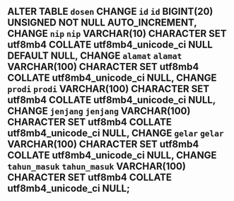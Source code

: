 ## ALTER TABLE `dosen` CHANGE `id` `id` BIGINT(20) UNSIGNED NOT NULL AUTO_INCREMENT, CHANGE `nip` `nip` VARCHAR(10) CHARACTER SET utf8mb4 COLLATE utf8mb4_unicode_ci NULL DEFAULT NULL, CHANGE `alamat` `alamat` VARCHAR(100) CHARACTER SET utf8mb4 COLLATE utf8mb4_unicode_ci NULL, CHANGE `prodi` `prodi` VARCHAR(100) CHARACTER SET utf8mb4 COLLATE utf8mb4_unicode_ci NULL, CHANGE `jenjang` `jenjang` VARCHAR(100) CHARACTER SET utf8mb4 COLLATE utf8mb4_unicode_ci NULL, CHANGE `gelar` `gelar` VARCHAR(100) CHARACTER SET utf8mb4 COLLATE utf8mb4_unicode_ci NULL, CHANGE `tahun_masuk` `tahun_masuk` VARCHAR(100) CHARACTER SET utf8mb4 COLLATE utf8mb4_unicode_ci NULL;